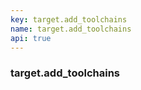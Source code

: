 ```yaml
---
key: target.add_toolchains
name: target.add_toolchains
api: true
---
```


### target.add_toolchains
